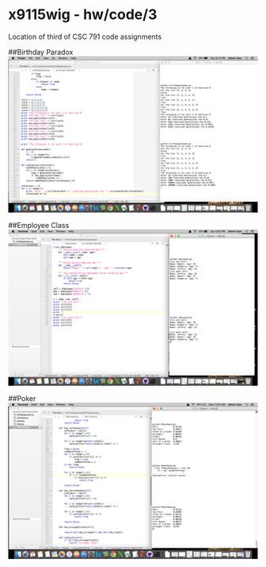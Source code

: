 # x9115wig - hw/code/3
Location of third of CSC 791 code assignments

##Birthday Paradox
![Birthday Paradox screenshot](birthdayparadox.png)

##Employee Class
![Employee Class screenshot](employee.png)

##Poker
![Poker screenshot](Poker.png)
